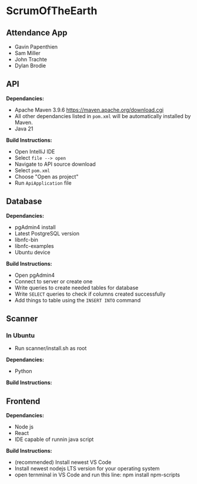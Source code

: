 # ScrumOfTheEarth
## Attendance App
* Gavin Papenthien
* Sam Miller
* John Trachte
* Dylan Brodie

## API

**Dependancies:**
* Apache Maven 3.9.6 https://maven.apache.org/download.cgi
* All other dependancies listed in `pom.xml` will be automatically installed by Maven.
* Java 21

**Build Instructions:**
* Open IntelliJ IDE
* Select `file --> open`
* Navigate to API source download
* Select `pom.xml`
* Choose "Open as project"
* Run `ApiApplication` file

## Database

**Dependancies:**
* pgAdmin4 install
* Latest PostgreSQL version
* libnfc-bin
* libnfc-examples
* Ubuntu device


**Build Instructions:**
* Open pgAdmin4
* Connect to server or create one
* Write queries to create needed tables for database
* Write `SELECT` queries to check if columns created successfully
* Add things to table using the `INSERT INTO` command

## Scanner
### In Ubuntu
* Run scanner/install.sh as root

**Dependancies:**
* Python

**Build Instructions:**

## Frontend 

**Dependancies:**
* Node js
* React
* IDE capable of runnin java script

**Build Instructions:**
* (recommended) Install newest VS Code
* Install newest nodejs LTS version for your operating system
* open ternminal in VS Code and run this line: npm install npm-scripts